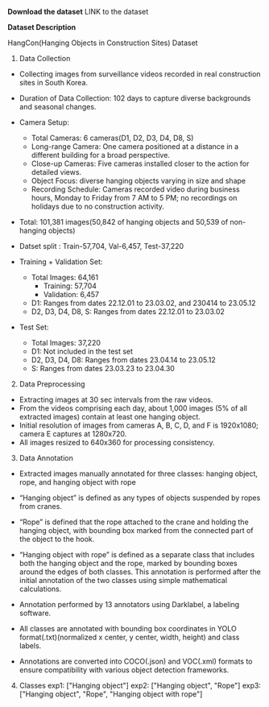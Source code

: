 **Download the dataset**
LINK to the dataset

**Dataset Description**

HangCon(Hanging Objects in Construction Sites) Dataset

1. Data Collection
- Collecting images from surveillance videos recorded in real construction sites in South Korea.
- Duration of Data Collection: 102 days to capture diverse backgrounds and seasonal changes.
- Camera Setup:
  * Total Cameras: 6 cameras(D1, D2, D3, D4, D8, S)
  * Long-range Camera: One camera positioned at a distance in a different building for a broad perspective.
  * Close-up Cameras: Five cameras installed closer to the action for detailed views.
  * Object Focus: diverse hanging objects varying in size and shape
  * Recording Schedule: Cameras recorded video during business hours, Monday to Friday from 7 AM to 5 PM; no recordings on holidays due to no construction activity.

- Total: 101,381 images(50,842 of hanging objects and 50,539 of non-hanging objects) 
- Datset split : Train-57,704, Val-6,457, Test-37,220
- Training + Validation Set: 
  - Total Images: 64,161 
    - Training: 57,704 
    - Validation: 6,457 
  - D1: Ranges from dates 22.12.01 to 23.03.02, and 230414 to 23.05.12
  - D2, D3, D4, D8, S: Ranges from dates 22.12.01 to 23.03.02
- Test Set:
  - Total Images: 37,220
  - D1: Not included in the test set
  - D2, D3, D4, D8: Ranges from dates 23.04.14 to 23.05.12
  - S: Ranges from dates 23.03.23 to 23.04.30

2. Data Preprocessing
- Extracting images at 30 sec intervals from the raw videos.
- From the videos comprising each day, about 1,000 images (5% of all extracted images) contain at least one hanging object.
- Initial resolution of images from cameras A, B, C, D, and F is 1920x1080; camera E captures at 1280x720.
- All images resized to 640x360 for processing consistency.

3. Data Annotation
- Extracted images manually annotated for three classes: hanging object, rope, and hanging object with rope
- “Hanging object” is defined as any types of objects suspended by ropes from cranes.
- “Rope” is defined that the rope attached to the crane and holding the hanging object, with bounding box marked from the connected part of the object to the hook.
- “Hanging object with rope” is defined as a separate class that includes both the hanging object and the rope, marked by bounding boxes around the edges of both classes. This annotation is performed after the initial annotation of the two classes using simple mathematical calculations.

- Annotation performed by 13 annotators using Darklabel, a labeling software.
- All classes are annotated with bounding box coordinates in YOLO format(.txt)(normalized x center, y center, width, height) and class labels.
- Annotations are converted into COCO(.json) and VOC(.xml) formats to ensure compatibility with various object detection frameworks.

4. Classes
  exp1: ["Hanging object"]
  exp2: ["Hanging object", "Rope"]
  exp3: ["Hanging object", "Rope", "Hanging object with rope"]       

